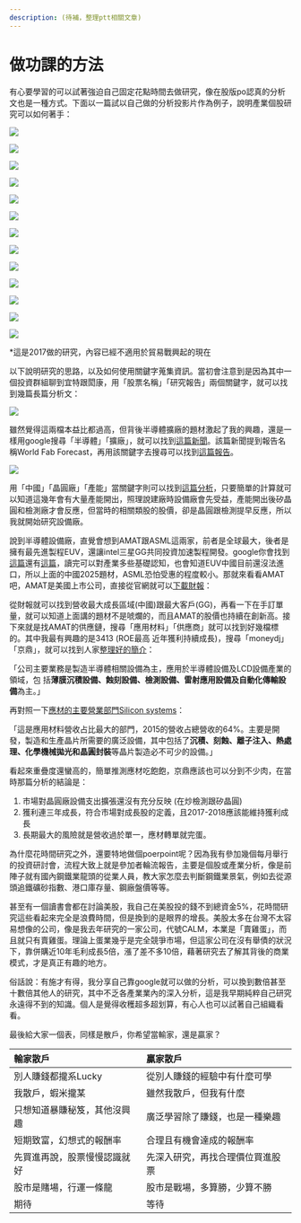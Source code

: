 ```yaml
---
description: (待補，整理ptt相關文章)
---
```


# 做功課的方法

有心要學習的可以試著強迫自己固定花點時間去做研究，像在股版po認真的分析文也是一種方式。下面以一篇試以自己做的分析投影片作為例子，說明產業個股研究可以如何著手：

![](../.gitbook/assets/p1.png)

![](../.gitbook/assets/p2.png)

![](../.gitbook/assets/p3.png)

![](../.gitbook/assets/p4.png)

![](../.gitbook/assets/p5.png)

![](../.gitbook/assets/p6.png)

![](../.gitbook/assets/p7.png)

![](../.gitbook/assets/p8.png)

![](../.gitbook/assets/p9.png)

![](../.gitbook/assets/p10.png)

![](../.gitbook/assets/p11.png)

![](../.gitbook/assets/p12.png)

![](../.gitbook/assets/p13.png)

\*這是2017做的研究，內容已經不適用於貿易戰興起的現在  
  
以下說明研究的思路，以及如何使用關鍵字蒐集資訊。當初會注意到是因為其中一個投資群組聊到宜特跟閎康，用「股票名稱」「研究報告」兩個關鍵字，就可以找到幾篇長篇分析文：

![](../.gitbook/assets/3587.png)

雖然覺得這兩檔本益比都過高，但背後半導體擴廠的題材激起了我的興趣，還是一樣用google搜尋「半導體」「擴廠」，就可以找到[這篇新聞](http://www.appledaily.com.tw/realtimenews/article/new/20170308/1071757/)。該篇新聞提到報告名稱World Fab Forecast，再用該關鍵字去搜尋可以找到[這篇報告](https://www.semi.org/en/news-resources/market-data/world-fab-forecast)。

![](../.gitbook/assets/fab.jpg)

用「中國」「晶圓廠」「產能」當關鍵字則可以找到[這篇分析](http://technews.tw/2016/10/17/china-300mm-fab/)，只要簡單的計算就可以知道這幾年會有大量產能開出，照理說建廠時設備廠會先受益，產能開出後矽晶圓和檢測廠才會反應，但當時的相關類股的股價，卻是晶圓跟檢測提早反應，所以我就開始研究設備廠。

說到半導體設備廠，直覺會想到AMAT跟ASML這兩家，前者是全球最大，後者是擁有最先進製程EUV，還讓intel三星GG共同投資加速製程開發。google你會找到[這篇](https://zhuanlan.zhihu.com/p/21632080)還有[這篇](https://www.zhihu.com/question/42963443)，讀完可以對產業多些基礎認知，也會知道EUV中國目前還沒法進口，所以上面的中國2025題材，ASML恐怕受惠的程度較小。那就來看看AMAT吧，AMAT是美國上市公司，直接從官網就可以[下載財報](http://www.appliedmaterials.com/company/investor-relations/financials)：

從財報就可以找到營收最大成長區域\(中國\)跟最大客戶\(GG\)，再看一下在手訂單量，就可以知道上面講的題材不是唬爛的，而且AMAT的股價也持續在創新高。接下來就是找AMAT的供應鏈，搜尋「應用材料」「供應商」就可以找到好幾檔標的。其中我最有興趣的是3413 \(ROE最高 近年獲利持續成長\)，搜尋「moneydj」「京鼎」，就可以找到人家[整理好的簡介](https://www.moneydj.com/KMDJ/Wiki/wikiViewer.aspx?keyid=141d7096-8bb6-42c3-a23e-649c0eb7449a)：  
  
「公司主要業務是製造半導體相關設備為主，應用於半導體設備及LCD設備產業的領域，包 括**薄膜沉積設備、蝕刻設備、檢測設備、雷射應用設備及自動化傳輸設備**為主。」  
  
再對照一下[應材的主要營業部門Silicon systems](https://read01.com/kPnaJ5.html)：  
  
「這是應用材料營收占比最大的部門，2015的營收占總營收的64%。主要是開發，製造和生產晶片所需要的廣泛設備，其中包括了**沉積、刻蝕、離子注入、熱處理、化學機械拋光和晶圓封裝**等晶片製造必不可少的設備。」  
  
看起來重疊度還蠻高的，簡單推測應材吃飽飽，京鼎應該也可以分到不少肉，在當時那篇分析的結論是：

1. 市場對晶圓廠設備支出擴張還沒有充分反映 \(在炒檢測跟矽晶圓\) 
2. 獲利連三年成長，符合市場對成長股的定義，且2017-2018應該能維持獲利成長
3. 長期最大的風險就是營收過於單一，應材轉單就完蛋。

為什麼花時間研究之外，還要特地做個poerpoint呢？因為我有參加幾個每月舉行的投資研討會，流程大致上就是參加者輪流報告，主要是個股或產業分析，像是前陣子就有國內鋼鐵業龍頭的從業人員，教大家怎麼去判斷鋼鐵業景氣，例如去從源頭追鐵礦砂指數、港口庫存量、鋼廠盤價等等。

甚至有一個讀書會都在討論美股，我自己在美股投的錢不到總資金5%，花時間研究這些看起來完全是浪費時間，但是換到的是眼界的增長。美股太多在台灣不太容易想像的公司，像是我去年研究的一家公司，代號CALM，本業是「賣雞蛋」，而且就只有賣雞蛋。理論上蛋業幾乎是完全競爭市場，但這家公司在沒有舉債的狀況下，靠併購近10年毛利成長5倍，漲了差不多10倍，藉著研究去了解其背後的商業模式，才是真正有趣的地方。  
  
俗話說：有施才有得，我分享自己靠google就可以做的分析，可以換到數倍甚至十數倍其他人的研究，其中不乏各產業業內的深入分析，這是我早期純粹自己研究永遠得不到的知識。個人是覺得收穫超多超划算，有心人也可以試著自己組織看看。

最後給大家一個表，同樣是散戶，你希望當輸家，還是贏家？

| 輸家散戶 | 贏家散戶 |
| :--- | :--- |
| 別人賺錢都攏系Lucky | 從別人賺錢的經驗中有什麼可學 |
| 我散戶，蝦米攏某 | 雖然我散戶，但我有什麼 |
| 只想知道暴賺秘笈，其他沒興趣 | 廣泛學習除了賺錢，也是一種樂趣 |
| 短期致富，幻想式的報酬率 | 合理且有機會達成的報酬率 |
| 先買進再說，股票慢慢認識就好 | 先深入研究，再找合理價位買進股票 |
| 股市是賭場，行運一條龍 | 股市是戰場，多算勝，少算不勝 |
| 期待 | 等待 |

